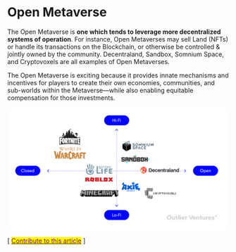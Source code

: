 # Open Metaverse

The Open Metaverse is **one which tends to leverage more decentralized systems of operation**. For instance, Open Metaverses may sell Land (NFTs) or handle its transactions on the Blockchain, or otherwise be controlled & jointly owned by the community. Decentraland, Sandbox, Somnium Space, and Cryptovoxels are all examples of Open Metaverses.

The Open Metaverse is exciting because it provides innate mechanisms and incentives for players to create their own economies, communities, and sub-worlds within the Metaverse—while also enabling equitable compensation for those investments.

![](<../../.gitbook/assets/image (3).png>)



\[ [<mark style="color:purple;">Contribute to this article</mark>](https://github.com/the-metaverse/public-wiki) ]
